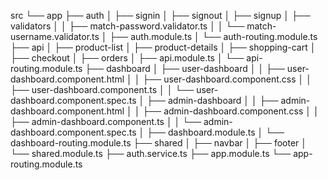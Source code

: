 src
└── app
    ├── auth
    │   ├── signin
    │   ├── signout
    │   ├── signup
    │   ├── validators
    │   │   ├── match-password.validator.ts
    │   │   └── match-username.validator.ts
    │   ├── auth.module.ts
    │   └── auth-routing.module.ts
    ├── api
    │   ├── product-list
    │   ├── product-details
    │   ├── shopping-cart
    │   ├── checkout
    │   ├── orders
    │   ├── api.module.ts
    │   └── api-routing.module.ts
    ├── dashboard
    │   ├── user-dashboard
    │   │   ├── user-dashboard.component.html
    │   │   ├── user-dashboard.component.css
    │   │   ├── user-dashboard.component.ts
    │   │   └── user-dashboard.component.spec.ts
    │   ├── admin-dashboard
    │   │   ├── admin-dashboard.component.html
    │   │   ├── admin-dashboard.component.css
    │   │   ├── admin-dashboard.component.ts
    │   │   └── admin-dashboard.component.spec.ts
    │   ├── dashboard.module.ts
    │   └── dashboard-routing.module.ts
    ├── shared
    │   ├── navbar
    │   ├── footer
    │   └── shared.module.ts
    ├── auth.service.ts
    ├── app.module.ts
    └── app-routing.module.ts
